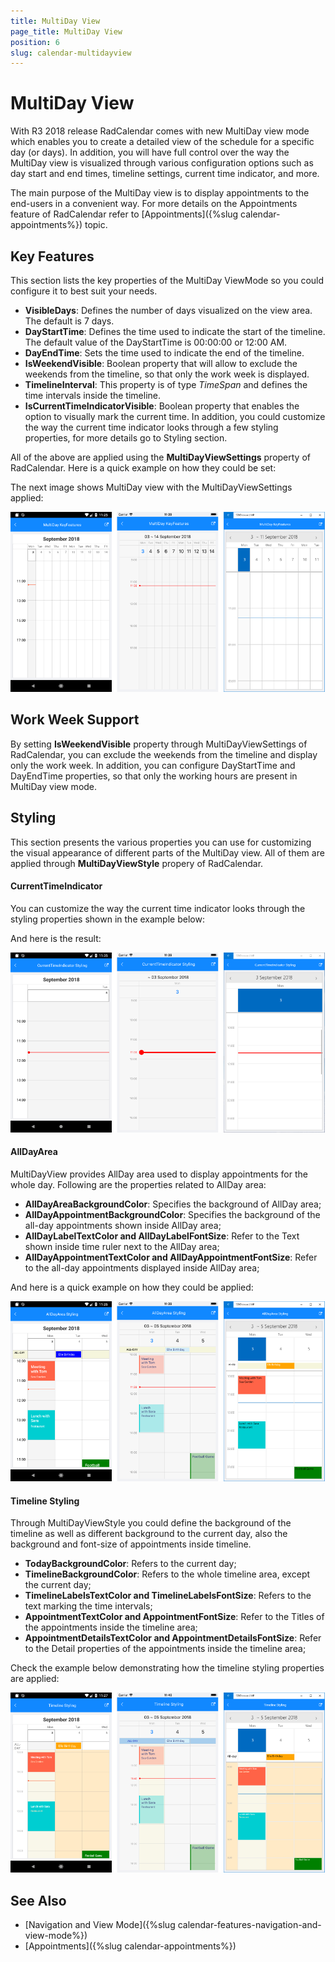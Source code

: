 ```yaml
---
title: MultiDay View
page_title: MultiDay View
position: 6
slug: calendar-multidayview
---
```


# MultiDay View #

With R3 2018 release RadCalendar comes with new MultiDay view mode which enables you to create a detailed view of the schedule for a specific day (or days). In addition, you will have full control over the way the MultiDay view is visualized through various configuration options such as day start and end times, timeline settings, current time indicator, and more.

The main purpose of the MultiDay view is to display appointments to the end-users in a convenient way. For more details on the Appointments feature of RadCalendar refer to [Appointments]({%slug calendar-appointments%}) topic.

## Key Features

This section lists the key properties of the MultiDay ViewMode so you could configure it to best suit your needs.

* **VisibleDays**: Defines the number of days visualized on the view area. The default is 7 days. 
* **DayStartTime**: Defines the time used to indicate the start of the timeline. The default value of the DayStartTime is 00:00:00 or 12:00 AM. 
* **DayEndTime**: Sets the time used to indicate the end of the timeline.
* **IsWeekendVisible**: Boolean property that will allow to exclude the weekends from the timeline, so that only the work week is displayed.
* **TimelineInterval**: This property is of type *TimeSpan* and defines the time intervals inside the timeline.
* **IsCurrentTimeIndicatorVisible**: Boolean property that enables the option to visually mark the current time. In addition, you could customize the way the current time indicator looks through a few styling properties, for more details go to Styling section.

All of the above are applied using the **MultiDayViewSettings** property of RadCalendar. Here is a quick example on how they could be set:

<snippet id='calendar-scheduling-keyfeatures'/>

The next image shows MultiDay view with the MultiDayViewSettings applied:

![Calendar Scheduling Key Features](images/calendar_scheduling_keysettings.png)

## Work Week Support

By setting **IsWeekendVisible** property through MultiDayViewSettings of RadCalendar, you can exclude the weekends from the timeline and display only the work week. In addition, you can configure DayStartTime and DayEndTime properties, so that only the working hours are present in MultiDay view mode.

## Styling

This section presents the various properties you can use for customizing the visual appearance of different parts of the MultiDay view. All of them are applied through **MultiDayViewStyle** propery of RadCalendar. 
 
#### CurrentTimeIndicator

You can customize the way the current time indicator looks through the styling properties shown in the example below:

<snippet id='calendar-scheduling-currenttimeindicator' />

And here is the result:

![Calendar CurrentTimeIndicator](images/calendar_scheduling_timeindicator.png)

#### AllDayArea

MultiDayView provides AllDay area used to display appointments for the whole day. Following are the properties related to AllDay area:

* **AllDayAreaBackgroundColor**: Specifies the background of AllDay area;
* **AllDayAppointmentBackgroundColor**: Specifies the background of the all-day appointments shown inside AllDay area;
* **AllDayLabelTextColor and AllDayLabelFontSize**: Refer to the Text shown inside time ruler next to the AllDay area;
* **AllDayAppointmentTextColor and AllDayAppointmentFontSize**: Refer to the all-day appointments displayed inside AllDay area;

And here is a quick example on how they could be applied:

<snippet id='calendar-scheduling-alldaystyling' />

![Calendar AllDay Area](images/calendar_scheduling_alldayarea.png)

#### Timeline Styling 

Through MultiDayViewStyle you could define the background of the timeline as well as different background to the current day, also the background and font-size of appointments inside timeline.  

* **TodayBackgroundColor**: Refers to the current day;
* **TimelineBackgroundColor**: Refers to the whole timeline area, except the current day;
* **TimelineLabelsTextColor and TimelineLabelsFontSize**: Refers to the text marking the time intervals;
* **AppointmentTextColor and AppointmentFontSize**: Refer to the Titles of the appointments inside the timeline area;
* **AppointmentDetailsTextColor and AppointmentDetailsFontSize**: Refer to the Detail properties of the appointments inside the timeline area;

Check the example below demonstrating how the timeline styling properties are applied:

<snippet id='calendar-scheduling-timeline' />

![Calendar Timeline](images/calendar_scheduling_timeline.png)

## See Also

* [Navigation and View Mode]({%slug calendar-features-navigation-and-view-mode%})
* [Appointments]({%slug calendar-appointments%})
